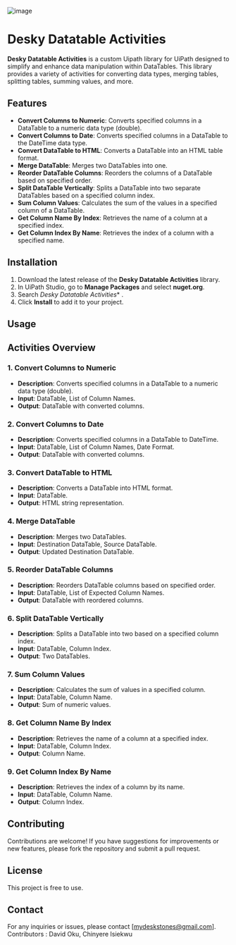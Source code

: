 

![image](https://github.com/user-attachments/assets/801dbd8c-294f-411e-a433-2ef6579f4a42)

# Desky Datatable Activities

**Desky Datatable Activities** is a custom Uipath library for UiPath designed to simplify and enhance data manipulation within DataTables. This library provides a variety of activities for converting data types, merging tables, splitting tables, summing values, and more.

## Features

- **Convert Columns to Numeric**: Converts specified columns in a DataTable to a numeric data type (double).
- **Convert Columns to Date**: Converts specified columns in a DataTable to the DateTime data type.
- **Convert DataTable to HTML**: Converts a DataTable into an HTML table format.
- **Merge DataTable**: Merges two DataTables into one.
- **Reorder DataTable Columns**: Reorders the columns of a DataTable based on specified order.
- **Split DataTable Vertically**: Splits a DataTable into two separate DataTables based on a specified column index.
- **Sum Column Values**: Calculates the sum of the values in a specified column of a DataTable.
- **Get Column Name By Index**: Retrieves the name of a column at a specified index.
- **Get Column Index By Name**: Retrieves the index of a column with a specified name.

## Installation

1. Download the latest release of the **Desky Datatable Activities** library.
2. In UiPath Studio, go to **Manage Packages** and select **nuget.org**.
3. Search *Desky Datatable Activities** .
4. Click **Install** to add it to your project.

## Usage

## Activities Overview

### 1. Convert Columns to Numeric
- **Description**: Converts specified columns in a DataTable to a numeric data type (double).
- **Input**: DataTable, List of Column Names.
- **Output**: DataTable with converted columns.

### 2. Convert Columns to Date
- **Description**: Converts specified columns in a DataTable to DateTime.
- **Input**: DataTable, List of Column Names, Date Format.
- **Output**: DataTable with converted columns.

### 3. Convert DataTable to HTML
- **Description**: Converts a DataTable into HTML format.
- **Input**: DataTable.
- **Output**: HTML string representation.

### 4. Merge DataTable
- **Description**: Merges two DataTables.
- **Input**: Destination DataTable, Source DataTable.
- **Output**: Updated Destination DataTable.

### 5. Reorder DataTable Columns
- **Description**: Reorders DataTable columns based on specified order.
- **Input**: DataTable, List of Expected Column Names.
- **Output**: DataTable with reordered columns.

### 6. Split DataTable Vertically
- **Description**: Splits a DataTable into two based on a specified column index.
- **Input**: DataTable, Column Index.
- **Output**: Two DataTables.

### 7. Sum Column Values
- **Description**: Calculates the sum of values in a specified column.
- **Input**: DataTable, Column Name.
- **Output**: Sum of numeric values.

### 8. Get Column Name By Index
- **Description**: Retrieves the name of a column at a specified index.
- **Input**: DataTable, Column Index.
- **Output**: Column Name.

### 9. Get Column Index By Name
- **Description**: Retrieves the index of a column by its name.
- **Input**: DataTable, Column Name.
- **Output**: Column Index.

## Contributing

Contributions are welcome! If you have suggestions for improvements or new features, please fork the repository and submit a pull request.

## License

This project is free to use.


## Contact

For any inquiries or issues, please contact [mydeskstones@gmail.com].
Contributors : David Oku, Chinyere Isiekwu
```
